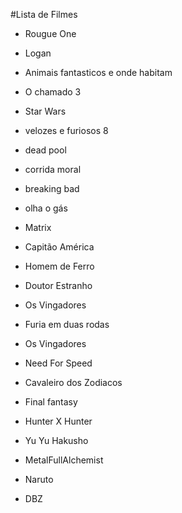 #Lista de Filmes 

* Rougue One
* Logan
* Animais fantasticos e onde habitam
* O chamado 3

* Star Wars
* velozes e furiosos 8
* dead pool 
* corrida moral 
* breaking bad 
* olha o gás

* Matrix
* Capitão América
* Homem de Ferro
* Doutor Estranho
* Os Vingadores 
* Furia em duas rodas
* Os Vingadores
* Need For Speed

* Cavaleiro dos Zodiacos
* Final fantasy
* Hunter X Hunter
* Yu Yu Hakusho
* MetalFullAlchemist
* Naruto
* DBZ

